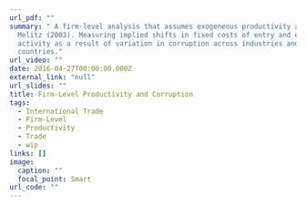 ```yaml
---
url_pdf: ""
summary: " A firm-level analysis that assumes exogeneous productivity a la
  Melitz (2003). Measuring implied shifts in fixed costs of entry and export
  activity as a result of variation in corruption across industries and
  countries."
url_video: ""
date: 2016-04-27T00:00:00.000Z
external_link: "null"
url_slides: ""
title: Firm-Level Productivity and Corruption
tags:
  - International Trade
  - Firm-Level
  - Productivity
  - Trade
  - wip
links: []
image:
  caption: ""
  focal_point: Smart
url_code: ""
---
```


